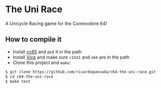 # The Uni Race

A Unicycle Racing game for the Commodore 64!

## How to compile it

- Install [cc65](http://cc65.github.io/cc65/) and put it in the path
- Install [Vice](http://vice-emu.sourceforge.net/) and make sure `c1541` and `x64` are in the path
- Clone this project and `make`:

```sh
$ git clone https://github.com/ricardoquesada/c64-the-uni-race.git
$ cd c64-the-uni-race
$ make test
```

